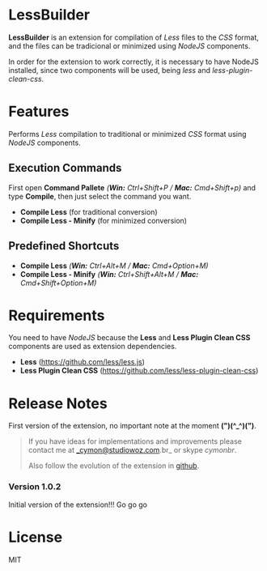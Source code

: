 # LessBuilder

**LessBuilder** is an extension for compilation of _Less_ files to the _CSS_ format, and the files can be tradicional or minimized using _NodeJS_ components.

In order for the extension to work correctly, it is necessary to have NodeJS installed, since two components will be used, being _less_ and _less-plugin-clean-css_.

# Features

Performs _Less_ compilation to traditional or minimized _CSS_ format using _NodeJS_ components.

## Execution Commands
First open **Command Pallete** _(**Win:** Ctrl+Shift+P / **Mac:** Cmd+Shift+p)_ and type **Compile**, then just select the command you want.
* **Compile Less** (for traditional conversion)
* **Compile Less - Minify** (for minimized conversion)

## Predefined Shortcuts
* **Compile Less** _(**Win:** Ctrl+Alt+M / **Mac:** Cmd+Option+M)_
* **Compile Less - Minify** _(**Win:** Ctrl+Shift+Alt+M / **Mac:** Cmd+Shift+Option+M)_

# Requirements

You need to have _NodeJS_ because the **Less** and **Less Plugin Clean CSS** components are used as extension dependencies.

* **Less** (https://github.com/less/less.js)
* **Less Plugin Clean CSS** (https://github.com/less/less-plugin-clean-css)

# Release Notes

First version of the extension, no important note at the moment **(")(^_^)(")**.

>If you have ideas for implementations and improvements please contact me at _cymon@studiowoz.com.br_ or skype _cymonbr_.
>
>Also follow the evolution of the extension in [github](https://github.com/cymonbr/LessBuilder-VSCode).

### Version 1.0.2

Initial version of the extension!!! Go go go

# License

MIT